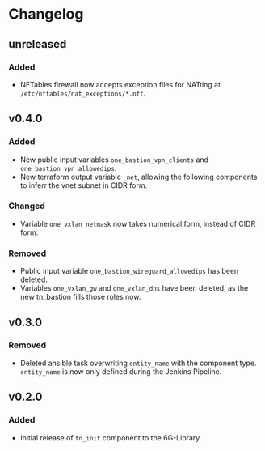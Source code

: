 # Changelog

## unreleased
### Added
- NFTables firewall now accepts exception files for NATting at `/etc/nftables/nat_exceptions/*.nft`.


## v0.4.0
### Added
- New public input variables `one_bastion_vpn_clients` and `one_bastion_vpn_allowedips`.
- New terraform output variable `_net`, allowing the following components to inferr the vnet subnet in CIDR form.
### Changed
- Variable `one_vxlan_netmask` now takes numerical form, instead of CIDR form.
### Removed
- Public input variable `one_bastion_wireguard_allowedips` has been deleted.
- Variables `one_vxlan_gw` and `one_vxlan_dns` have been deleted, as the new tn_bastion fills those roles now.


## v0.3.0
### Removed
- Deleted ansible task overwriting `entity_name` with the component type. `entity_name` is now only defined during the Jenkins Pipeline.


## v0.2.0
### Added
- Initial release of `tn_init` component to the 6G-Library. 
